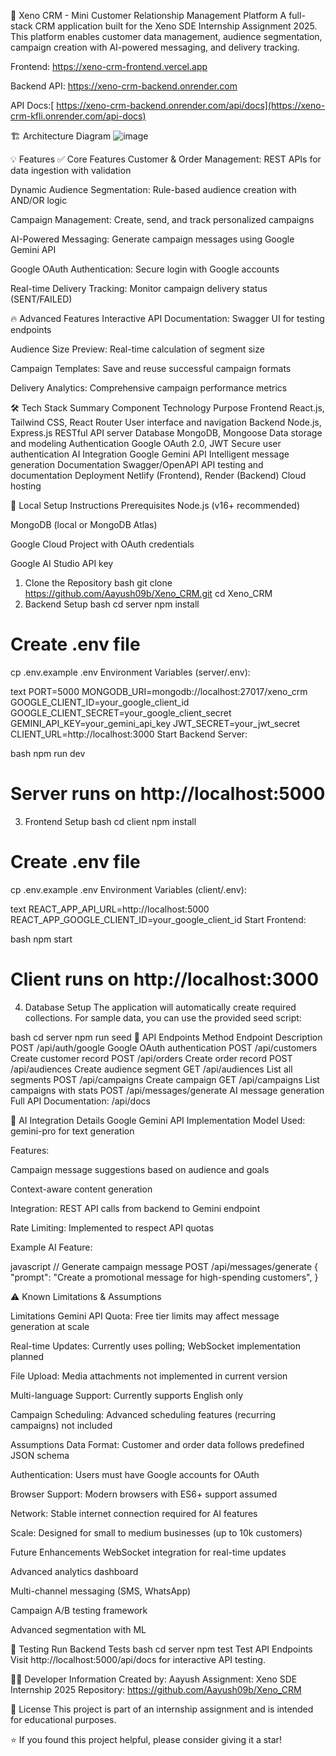 🚀 Xeno CRM - Mini Customer Relationship Management Platform
A full-stack CRM application built for the Xeno SDE Internship Assignment 2025. This platform enables customer data management, audience segmentation, campaign creation with AI-powered messaging, and delivery tracking.

Frontend: https://xeno-crm-frontend.vercel.app

Backend API: https://xeno-crm-backend.onrender.com

API Docs:[ https://xeno-crm-backend.onrender.com/api/docs](https://xeno-crm-kfli.onrender.com/api-docs)


🏗️ Architecture Diagram
![image](https://github.com/user-attachments/assets/c572b21d-0deb-4fe6-97f8-3e0c63d3c7a9)



💡 Features
✅ Core Features
Customer & Order Management: REST APIs for data ingestion with validation

Dynamic Audience Segmentation: Rule-based audience creation with AND/OR logic

Campaign Management: Create, send, and track personalized campaigns

AI-Powered Messaging: Generate campaign messages using Google Gemini API

Google OAuth Authentication: Secure login with Google accounts

Real-time Delivery Tracking: Monitor campaign delivery status (SENT/FAILED)


🔥 Advanced Features
Interactive API Documentation: Swagger UI for testing endpoints

Audience Size Preview: Real-time calculation of segment size

Campaign Templates: Save and reuse successful campaign formats

Delivery Analytics: Comprehensive campaign performance metrics



🛠️ Tech Stack Summary
Component	Technology	Purpose
Frontend	React.js, Tailwind CSS, React Router	User interface and navigation
Backend	Node.js, Express.js	RESTful API server
Database	MongoDB, Mongoose	Data storage and modeling
Authentication	Google OAuth 2.0, JWT	Secure user authentication
AI Integration	Google Gemini API	Intelligent message generation
Documentation	Swagger/OpenAPI	API testing and documentation
Deployment	Netlify (Frontend), Render (Backend)	Cloud hosting



🚀 Local Setup Instructions
Prerequisites
Node.js (v16+ recommended)

MongoDB (local or MongoDB Atlas)

Google Cloud Project with OAuth credentials

Google AI Studio API key

1. Clone the Repository
bash
git clone https://github.com/Aayush09b/Xeno_CRM.git
cd Xeno_CRM
2. Backend Setup
bash
cd server
npm install

# Create .env file
cp .env.example .env
Environment Variables (server/.env):

text
PORT=5000
MONGODB_URI=mongodb://localhost:27017/xeno_crm
GOOGLE_CLIENT_ID=your_google_client_id
GOOGLE_CLIENT_SECRET=your_google_client_secret
GEMINI_API_KEY=your_gemini_api_key
JWT_SECRET=your_jwt_secret
CLIENT_URL=http://localhost:3000
Start Backend Server:

bash
npm run dev
# Server runs on http://localhost:5000
3. Frontend Setup
bash
cd client
npm install

# Create .env file
cp .env.example .env
Environment Variables (client/.env):

text
REACT_APP_API_URL=http://localhost:5000
REACT_APP_GOOGLE_CLIENT_ID=your_google_client_id
Start Frontend:

bash
npm start
# Client runs on http://localhost:3000
4. Database Setup
The application will automatically create required collections. For sample data, you can use the provided seed script:

bash
cd server
npm run seed
📡 API Endpoints
Method	Endpoint	Description
POST	/api/auth/google	Google OAuth authentication
POST	/api/customers	Create customer record
POST	/api/orders	Create order record
POST	/api/audiences	Create audience segment
GET	/api/audiences	List all segments
POST	/api/campaigns	Create campaign
GET	/api/campaigns	List campaigns with stats
POST	/api/messages/generate	AI message generation
Full API Documentation: /api/docs

🤖 AI Integration Details
Google Gemini API Implementation
Model Used: gemini-pro for text generation

Features:

Campaign message suggestions based on audience and goals

Context-aware content generation

Integration: REST API calls from backend to Gemini endpoint

Rate Limiting: Implemented to respect API quotas

Example AI Feature:

javascript
// Generate campaign message
POST /api/messages/generate
{
  "prompt": "Create a promotional message for high-spending customers",
}



⚠️ Known Limitations & Assumptions

Limitations
Gemini API Quota: Free tier limits may affect message generation at scale

Real-time Updates: Currently uses polling; WebSocket implementation planned

File Upload: Media attachments not implemented in current version

Multi-language Support: Currently supports English only

Campaign Scheduling: Advanced scheduling features (recurring campaigns) not included


Assumptions
Data Format: Customer and order data follows predefined JSON schema

Authentication: Users must have Google accounts for OAuth

Browser Support: Modern browsers with ES6+ support assumed

Network: Stable internet connection required for AI features

Scale: Designed for small to medium businesses (up to 10k customers)


Future Enhancements
 WebSocket integration for real-time updates

 Advanced analytics dashboard

 Multi-channel messaging (SMS, WhatsApp)

 Campaign A/B testing framework

 Advanced segmentation with ML



🧪 Testing
Run Backend Tests
bash
cd server
npm test
Test API Endpoints
Visit http://localhost:5000/api/docs for interactive API testing.


👨‍💻 Developer Information
Created by: Aayush
Assignment: Xeno SDE Internship 2025
Repository: https://github.com/Aayush09b/Xeno_CRM

📄 License
This project is part of an internship assignment and is intended for educational purposes.

⭐ If you found this project helpful, please consider giving it a star!
